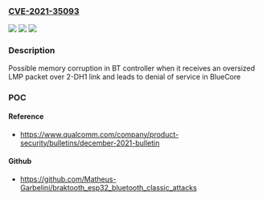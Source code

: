 ### [CVE-2021-35093](https://cve.mitre.org/cgi-bin/cvename.cgi?name=CVE-2021-35093)
![](https://img.shields.io/static/v1?label=Product&message=BlueCore&color=blue)
![](https://img.shields.io/static/v1?label=Version&message=n%2Fa&color=blue)
![](https://img.shields.io/static/v1?label=Vulnerability&message=Memory%20Corruption%20in%20Bluetooth%20Controller%20Firmware&color=brighgreen)

### Description

Possible memory corruption in BT controller when it receives an oversized LMP packet over 2-DH1 link and leads to denial of service in BlueCore

### POC

#### Reference
- https://www.qualcomm.com/company/product-security/bulletins/december-2021-bulletin

#### Github
- https://github.com/Matheus-Garbelini/braktooth_esp32_bluetooth_classic_attacks


